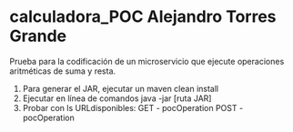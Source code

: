 # calculadora_POC Alejandro Torres Grande
Prueba para la codificación de un microservicio que ejecute operaciones aritméticas de suma y resta.

1. Para generar el JAR, ejecutar un maven clean install
2. Ejecutar en línea de comandos java -jar [ruta JAR]
3. Probar con ls URLdisponibles:
  GET - pocOperation
  POST - pocOperation
